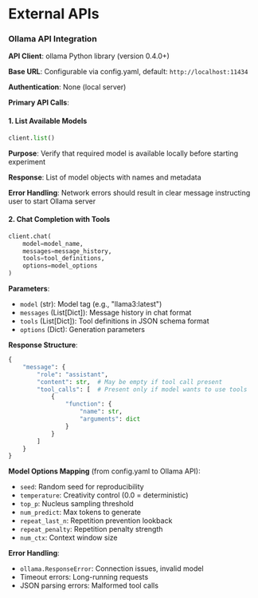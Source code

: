 # External APIs

### Ollama API Integration

**API Client**: ollama Python library (version 0.4.0+)

**Base URL**: Configurable via config.yaml, default: `http://localhost:11434`

**Authentication**: None (local server)

**Primary API Calls**:

#### 1. List Available Models

```python
client.list()
```

**Purpose**: Verify that required model is available locally before starting experiment

**Response**: List of model objects with names and metadata

**Error Handling**: Network errors should result in clear message instructing user to start Ollama server

#### 2. Chat Completion with Tools

```python
client.chat(
    model=model_name,
    messages=message_history,
    tools=tool_definitions,
    options=model_options
)
```

**Parameters**:
- `model` (str): Model tag (e.g., "llama3:latest")
- `messages` (List[Dict]): Message history in chat format
- `tools` (List[Dict]): Tool definitions in JSON schema format
- `options` (Dict): Generation parameters

**Response Structure**:
```python
{
    "message": {
        "role": "assistant",
        "content": str,  # May be empty if tool call present
        "tool_calls": [  # Present only if model wants to use tools
            {
                "function": {
                    "name": str,
                    "arguments": dict
                }
            }
        ]
    }
}
```

**Model Options Mapping** (from config.yaml to Ollama API):
- `seed`: Random seed for reproducibility
- `temperature`: Creativity control (0.0 = deterministic)
- `top_p`: Nucleus sampling threshold
- `num_predict`: Max tokens to generate
- `repeat_last_n`: Repetition prevention lookback
- `repeat_penalty`: Repetition penalty strength
- `num_ctx`: Context window size

**Error Handling**:
- `ollama.ResponseError`: Connection issues, invalid model
- Timeout errors: Long-running requests
- JSON parsing errors: Malformed tool calls
